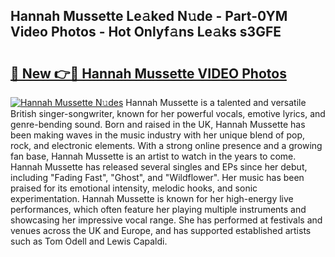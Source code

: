 ## Hannah Mussette Le𝚊ked N𝚞de - Part-0YM Video Photos - Hot Onlyf𝚊ns Le𝚊ks s3GFE

# <h2><a href="http://ab87203.deff.icu/?id=Hannah+Mussette">🔗 New 👉🔴 Hannah Mussette VIDEO Photos</a></h2>

[![Hannah Mussette N𝚞des](https://i.imgur.com/rIISA9y.gif)](http://ab87203.deff.icu/?id=Hannah+Mussette)
Hannah Mussette is a talented and versatile British singer-songwriter, known for her powerful vocals, emotive lyrics, and genre-bending sound. Born and raised in the UK, Hannah Mussette has been making waves in the music industry with her unique blend of pop, rock, and electronic elements. With a strong online presence and a growing fan base, Hannah Mussette is an artist to watch in the years to come. Hannah Mussette has released several singles and EPs since her debut, including "Fading Fast", "Ghost", and "Wildflower". Her music has been praised for its emotional intensity, melodic hooks, and sonic experimentation. Hannah Mussette is known for her high-energy live performances, which often feature her playing multiple instruments and showcasing her impressive vocal range. She has performed at festivals and venues across the UK and Europe, and has supported established artists such as Tom Odell and Lewis Capaldi.
